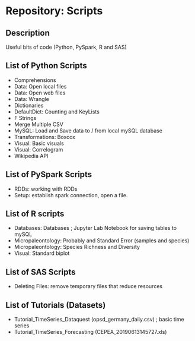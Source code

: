 # Repository: Scripts

## Description

Useful bits of code (Python, PySpark, R and SAS)

## List of **Python** Scripts
* Comprehensions
* Data: Open local files
* Data: Open web files
* Data: Wrangle
* Dictionaries
* DefaultDict: Counting and KeyLists
* F Strings
* Merge Multiple CSV
* MySQL: Load and Save data to / from local mySQL database
* Transformations: Boxcox
* Visual: Basic visuals
* Visual: Correlogram
* Wikipedia API

## List of **PySpark** Scripts
* RDDs: working with RDDs
* Setup: establish spark connection, open a file.

## List of **R** scripts
* Databases: Databases ; Jupyter Lab Notebook for saving tables to mySQL
* Micropaleontology: Probably and Standard Error (samples and species)
* Micropaleontology: Species Richness and Diversity
* Visual: Standard biplot

## List of **SAS** Scripts
* Deleting Files: remove temporary files that reduce resources

## List of Tutorials (Datasets)
* Tutorial_TimeSeries_Dataquest (opsd_germany_daily.csv) ; basic time series
* Tutorial_TimeSeries_Forecasting (CEPEA_20190613145727.xls)

